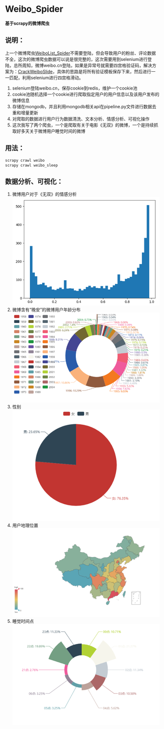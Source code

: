 # Weibo_Spider
**基于scrapy的微博爬虫**

## 说明：
上一个微博爬虫[WeiboList_Spider](https://github.com/Mrrrrr10/WeiboList_Spider)不需要登陆，但会导致用户的粉丝、评论数据不全，这次的微博爬虫数据可以说是很完整的，这次需要用到selenium进行登陆，总所周知，微博weibo.cn登陆，如果是异常号就需要四宫格验证码，解决方案为：[CrackWeiboSlide](https://github.com/Python3WebSpider/CrackWeiboSlide)，具体的思路是将所有验证模板保存下来，然后进行一一匹配，利用selenium进行四宫格滑动。
1. selenium登陆weibo.cn，保存cookie到redis，维护一个cookie池
2. cookie池随机选择一个cookie进行爬取指定用户的用户信息以及该用户发布的微博信息
3. 存储在mongodb，并且利用mongodb相关api在pipeline.py文件进行数据去重和增量更新
4. 对爬取的数据进行用户行为数据清洗、文本分析、情感分析、可视化操作
5. 这次我写了两个爬虫，一个是爬取有关于电影《无双》的微博，一个是持续抓取好多天关于微博用户睡觉时间的微博

## 用法：
```
scrapy crawl weibo
scrapy crawl weibo_sleep
```

## 数据分析、可视化：
1. 微博用户对于《无双》的情感分析
![Result1](https://github.com/Mrrrrr10/Weibo_Spider/blob/master/Data_Analysis/weibo/%E7%94%A8%E6%88%B7%E6%83%85%E6%84%9F%E5%88%86%E6%9E%90.png)
2. 微博含有“晚安”的微博用户年龄分布
![Result1](https://github.com/Mrrrrr10/Weibo_Spider/blob/master/Data_Analysis/weibo_sleep/age.png)
3. 性别
![Result1](https://github.com/Mrrrrr10/Weibo_Spider/blob/master/Data_Analysis/weibo_sleep/gender.png)
4. 用户地理位置
![Result1](https://github.com/Mrrrrr10/Weibo_Spider/blob/master/Data_Analysis/weibo_sleep/location.png)
5. 睡觉时间点
![Result1](https://github.com/Mrrrrr10/Weibo_Spider/blob/master/Data_Analysis/weibo_sleep/time.png)
